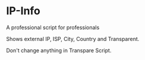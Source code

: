 # IP-Info
A professional script for professionals

Shows external IP, ISP, City, Country and Transparent.

Don't change anything in Transpare Script.

